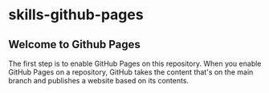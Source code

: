 # skills-github-pages
<h2>Welcome to Github Pages</h2>
<P>The first step is to enable GitHub Pages on this repository. When you enable GitHub Pages on a repository, GitHub takes the content that's on the main branch and publishes a website based on its contents.</P>
